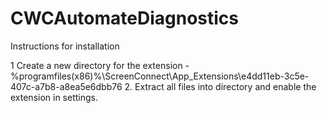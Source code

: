 # CWCAutomateDiagnostics

Instructions for installation

1 Create a new directory for the extension - %programfiles(x86)%\ScreenConnect\App_Extensions\e4dd11eb-3c5e-407c-a7b8-a8ea5e6dbb76
2. Extract all files into directory and enable the extension in settings.
